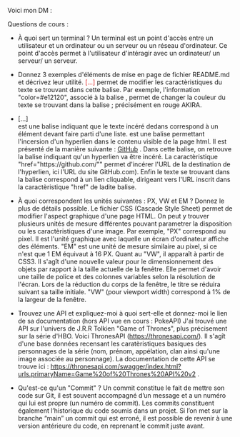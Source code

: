 Voici mon DM :

Questions de cours :
- À quoi sert un terminal ?
  Un terminal est un point d'accès entre un utilisateur et un ordinateur ou un serveur ou un réseau d'ordinateur. Ce point d'accès permet à l'utilisateur d'intéragir avec un ordinateur/ un serveur/ un serveur.

- Donnez 3 exemples d'éléments de mise en page de fichier README.md et décrivez leur utilité.
  <font color=#e12120> [...] </font> permet de modifier les caractèristiques du texte se trouvant dans cette balise. Par exemple, l'information "color=#e12120", associé à la balise <font>, permet de changer la couleur du texte se trouvant dans la balise ; précisément en rouge AKIRA.
  <li> [...] </li> est une balise indiquant que le texte incéré dedans correspond à un élément devant faire parti d'une liste.  
  <a> est une balise permettant l'incersion d'un hyperlien dans le contenu visible de la page html. Il est présenté de la manière suivante : <a href="https://github.com/">GitHub</a> . Dans cette balise, on retrouve la balise <a> indiquant qu'un hyperlien va être incéré. La caractèristique "href="https://github.com/"" permet d'incérer l'URL de la destination de l'hyperlien, ici l'URL du site GitHub.com). Enfin le texte se trouvant dans la balise <a> correspond à un lien cliquable, dirigeant vers l'URL inscrit dans la caractèristique "href" de ladite balise. 
    
- À quoi correspondent les unités suivantes : PX, VW et EM ? Donnez le plus de détails possible.
  Le fichier CSS (Cascade Style Sheet) permet de modifier l'aspect graphique d'une page HTML. On peut y trouver plusieurs unités de mesure différentes pouvant parametrer la disposition ou les caractèristiques d'une image. Par exemple, "PX" correspond au pixel. Il est l'unité graphique avec laquelle un écran d'ordinateur affiche des éléments. "EM" est une unité de mesure similaire au pixel, si ce n'est que 1 EM équivaut à 16 PX. Quant au "VW", il apparaît à partir de CSS3. Il s'agît d'une nouvelle valeur pour le dimensionnement des objets par rapport à la taille actuelle de la fenêtre. Elle permet d'avoir une taille de police et des colonnes variables selon la résolution de l'écran. Lors de la réduction du corps de la fenêtre, le titre se réduira suivant sa taille initiale. "VW" (pour viewport width) correspond à 1% de la largeur de la fenêtre.
    
- Trouvez une API et expliquez-moi à quoi sert-elle et donnez-moi le lien de sa documentation (hors API vue en cours : PokeAPI)
  J'ai trouvé une API sur l'univers de J.R.R Tolkien "Game of Thrones", plus précisement sur la série d'HBO. Voici ThronesAPI (https://thronesapi.com/). Il s'agît d'une base données recensant les caratèristiques basiques des personnages de la série (nom, prénom, appélation, clan ainsi qu'une image associée au personnage). La documentation de cette API se trouve ici : https://thronesapi.com/swagger/index.html?urls.primaryName=Game%20of%20Thrones%20API%20v2 .
  
- Qu'est-ce qu'un "Commit" ?
  Un commit constitue le fait de mettre son code sur Git, il est souvent accompagné d’un message et a un numéro qui lui est propre (un numéro de commit). Les commits constituent également l’historique du code soumis dans un projet. Si l’on met sur la branche “main” un commit qui est erroné, il est possible de revenir à une version antérieure du code, en reprenant le commit juste avant.
